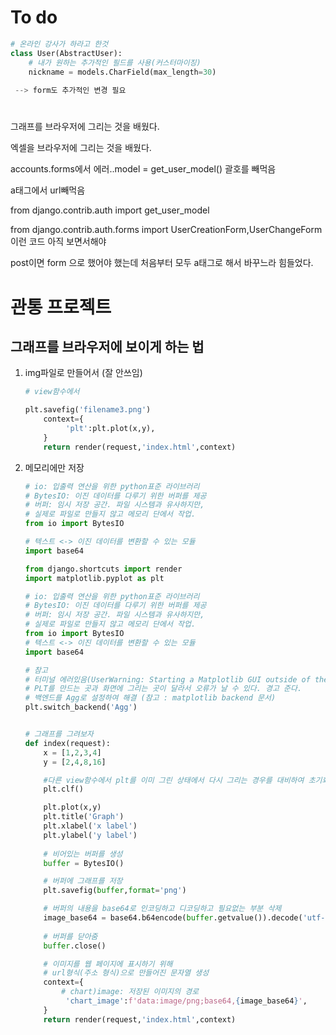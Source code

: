 # To do

```python
# 온라인 강사가 하라고 한것
class User(AbstractUser):
    # 내가 원하는 추가적인 필드를 사용(커스터마이징)
    nickname = models.CharField(max_length=30)
    
 --> form도 추가적인 변경 필요
```







# 

그래프를 브라우저에 그리는 것을 배웠다.

엑셀을 브라우저에 그리는 것을 배웠다.

accounts.forms에서 에러..model = get_user_model() 괄호를 빼먹음

a태그에서 url빼먹음

from django.contrib.auth import get_user_model

from django.contrib.auth.forms import UserCreationForm,UserChangeForm이런 코드 아직 보면서해야

post이면 form 으로 했어야 했는데 처음부터 모두 a태그로 해서 바꾸느라 힘들었다.



# 관통 프로젝트

## 그래프를 브라우저에 보이게 하는 법

1. img파일로 만들어서 (잘 안쓰임)

   ```python
   # view함수에서
   
   plt.savefig('filename3.png')
       context={
            'plt':plt.plot(x,y),
       }
       return render(request,'index.html',context)
   ```

   

2. 메모리에만 저장

   ```python
   # io: 입출력 연산을 위한 python표준 라이브러리
   # BytesIO: 이진 데이터를 다루기 위한 버퍼를 제공
   # 버퍼: 임시 저장 공간. 파일 시스템과 유사하지만, 
   # 실제로 파일로 만들지 않고 메모리 단에서 작업.
   from io import BytesIO
   
   # 텍스트 <-> 이진 데이터를 변환할 수 있는 모듈
   import base64
   ```

   ```python
   from django.shortcuts import render
   import matplotlib.pyplot as plt
   
   # io: 입출력 연산을 위한 python표준 라이브러리
   # BytesIO: 이진 데이터를 다루기 위한 버퍼를 제공
   # 버퍼: 임시 저장 공간. 파일 시스템과 유사하지만, 
   # 실제로 파일로 만들지 않고 메모리 단에서 작업.
   from io import BytesIO
   # 텍스트 <-> 이진 데이터를 변환할 수 있는 모듈
   import base64
   
   # 참고
   # 터미널 에러있음(UserWarning: Starting a Matplotlib GUI outside of the main thread will likely fail)
   # PLT를 만드는 곳과 화면에 그리는 곳이 달라서 오류가 날 수 있다. 경고 준다.
   # 백엔드를 Agg로 설정하여 해결 (참고 : matplotlib backend 문서)
   plt.switch_backend('Agg')
   
   
   # 그래프를 그려보자
   def index(request):
       x = [1,2,3,4]
       y = [2,4,8,16]
   
       #다른 view함수에서 plt를 이미 그린 상태에서 다시 그리는 경우를 대비하여 초기화
       plt.clf()
   
       plt.plot(x,y)
       plt.title('Graph')
       plt.xlabel('x label')
       plt.ylabel('y label')
       
       # 비어있는 버퍼를 생성
       buffer = BytesIO()
   
       # 버퍼에 그래프를 저장
       plt.savefig(buffer,format='png')
   
       # 버퍼의 내용을 base64로 인코딩하고 디코딩하고 필요없는 부분 삭제
       image_base64 = base64.b64encode(buffer.getvalue()).decode('utf-8').replace('\n','')
       
       # 버퍼를 닫아줌
       buffer.close()
   
       # 이미지를 웹 페이지에 표시하기 위해
       # url형식(주소 형식)으로 만들어진 문자열 생성
       context={
           # chart)image: 저장된 이미지의 경로
            'chart_image':f'data:image/png;base64,{image_base64}',
       }
       return render(request,'index.html',context)
   ```

   